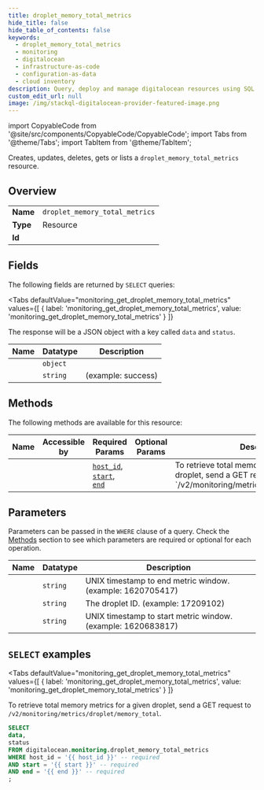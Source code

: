 ```yaml
--- 
title: droplet_memory_total_metrics
hide_title: false
hide_table_of_contents: false
keywords:
  - droplet_memory_total_metrics
  - monitoring
  - digitalocean
  - infrastructure-as-code
  - configuration-as-data
  - cloud inventory
description: Query, deploy and manage digitalocean resources using SQL
custom_edit_url: null
image: /img/stackql-digitalocean-provider-featured-image.png
---
```


import CopyableCode from '@site/src/components/CopyableCode/CopyableCode';
import Tabs from '@theme/Tabs';
import TabItem from '@theme/TabItem';

Creates, updates, deletes, gets or lists a <code>droplet_memory_total_metrics</code> resource.

## Overview
<table><tbody>
<tr><td><b>Name</b></td><td><code>droplet_memory_total_metrics</code></td></tr>
<tr><td><b>Type</b></td><td>Resource</td></tr>
<tr><td><b>Id</b></td><td><CopyableCode code="digitalocean.monitoring.droplet_memory_total_metrics" /></td></tr>
</tbody></table>

## Fields

The following fields are returned by `SELECT` queries:

<Tabs
    defaultValue="monitoring_get_droplet_memory_total_metrics"
    values={[
        { label: 'monitoring_get_droplet_memory_total_metrics', value: 'monitoring_get_droplet_memory_total_metrics' }
    ]}
>
<TabItem value="monitoring_get_droplet_memory_total_metrics">

The response will be a JSON object with a key called `data` and `status`.

<table>
<thead>
    <tr>
    <th>Name</th>
    <th>Datatype</th>
    <th>Description</th>
    </tr>
</thead>
<tbody>
<tr>
    <td><CopyableCode code="data" /></td>
    <td><code>object</code></td>
    <td></td>
</tr>
<tr>
    <td><CopyableCode code="status" /></td>
    <td><code>string</code></td>
    <td> (example: success)</td>
</tr>
</tbody>
</table>
</TabItem>
</Tabs>

## Methods

The following methods are available for this resource:

<table>
<thead>
    <tr>
    <th>Name</th>
    <th>Accessible by</th>
    <th>Required Params</th>
    <th>Optional Params</th>
    <th>Description</th>
    </tr>
</thead>
<tbody>
<tr>
    <td><a href="#monitoring_get_droplet_memory_total_metrics"><CopyableCode code="monitoring_get_droplet_memory_total_metrics" /></a></td>
    <td><CopyableCode code="select" /></td>
    <td><a href="#parameter-host_id"><code>host_id</code></a>, <a href="#parameter-start"><code>start</code></a>, <a href="#parameter-end"><code>end</code></a></td>
    <td></td>
    <td>To retrieve total memory metrics for a given droplet, send a GET request to `/v2/monitoring/metrics/droplet/memory_total`.</td>
</tr>
</tbody>
</table>

## Parameters

Parameters can be passed in the `WHERE` clause of a query. Check the [Methods](#methods) section to see which parameters are required or optional for each operation.

<table>
<thead>
    <tr>
    <th>Name</th>
    <th>Datatype</th>
    <th>Description</th>
    </tr>
</thead>
<tbody>
<tr id="parameter-end">
    <td><CopyableCode code="end" /></td>
    <td><code>string</code></td>
    <td>UNIX timestamp to end metric window. (example: 1620705417)</td>
</tr>
<tr id="parameter-host_id">
    <td><CopyableCode code="host_id" /></td>
    <td><code>string</code></td>
    <td>The droplet ID. (example: 17209102)</td>
</tr>
<tr id="parameter-start">
    <td><CopyableCode code="start" /></td>
    <td><code>string</code></td>
    <td>UNIX timestamp to start metric window. (example: 1620683817)</td>
</tr>
</tbody>
</table>

## `SELECT` examples

<Tabs
    defaultValue="monitoring_get_droplet_memory_total_metrics"
    values={[
        { label: 'monitoring_get_droplet_memory_total_metrics', value: 'monitoring_get_droplet_memory_total_metrics' }
    ]}
>
<TabItem value="monitoring_get_droplet_memory_total_metrics">

To retrieve total memory metrics for a given droplet, send a GET request to `/v2/monitoring/metrics/droplet/memory_total`.

```sql
SELECT
data,
status
FROM digitalocean.monitoring.droplet_memory_total_metrics
WHERE host_id = '{{ host_id }}' -- required
AND start = '{{ start }}' -- required
AND end = '{{ end }}' -- required
;
```
</TabItem>
</Tabs>

